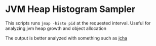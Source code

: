 # JVM Heap Histogram Sampler
This scripts runs `jmap -histo pid` at the requested interval.
Useful for analyzing jvm heap growth and object allocation

The output is better analyzed with something such as [jcha](https://github.com/trivago/jcha)
